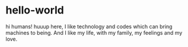 # hello-world
hi humans!
huuup here, I like technology and codes which can bring machines to being.
And I like my life, with my family, my feelings and my love.
